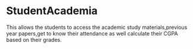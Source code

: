 # StudentAcademia
This allows the students to access the academic study materials,previous year papers,get to know their attendance as well calculate their CGPA based on their grades.
